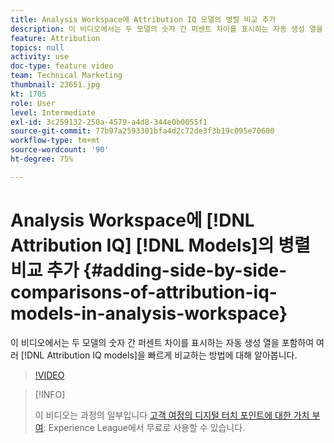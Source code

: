 ```yaml
---
title: Analysis Workspace에 Attribution IQ 모델의 병렬 비교 추가
description: 이 비디오에서는 두 모델의 숫자 간 퍼센트 차이를 표시하는 자동 생성 열을 포함하여 여러 Attribution IQ 모델을 빠르게 비교하는 방법에 대해 알아봅니다.
feature: Attribution
topics: null
activity: use
doc-type: feature video
team: Technical Marketing
thumbnail: 23651.jpg
kt: 1705
role: User
level: Intermediate
exl-id: 3c259132-250a-4579-a4d8-344e0b0055f1
source-git-commit: 77b97a2593301bfa4d2c72de3f3b19c095e70600
workflow-type: tm+mt
source-wordcount: '90'
ht-degree: 75%

---
```


# Analysis Workspace에 [!DNL Attribution IQ] [!DNL Models]의 병렬 비교 추가 {#adding-side-by-side-comparisons-of-attribution-iq-models-in-analysis-workspace}

이 비디오에서는 두 모델의 숫자 간 퍼센트 차이를 표시하는 자동 생성 열을 포함하여 여러 [!DNL Attribution IQ models]을 빠르게 비교하는 방법에 대해 알아봅니다.

>[!VIDEO](https://video.tv.adobe.com/v/23651/?quality=12)

>[!INFO]
>
> 이 비디오는 과정의 일부입니다 [고객 여정의 디지털 터치 포인트에 대한 가치 부여](https://experienceleague.adobe.com/?recommended=Analytics-U-1-2020.2): Experience League에서 무료로 사용할 수 있습니다.
